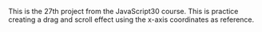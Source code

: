 This is the 27th project from the JavaScript30 course. This is practice creating a drag and scroll effect using the x-axis coordinates as reference.
